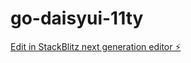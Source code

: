 # go-daisyui-11ty

[Edit in StackBlitz next generation editor ⚡️](https://stackblitz.com/~/github.com/luisangelmaciel/go-daisyui-11ty)